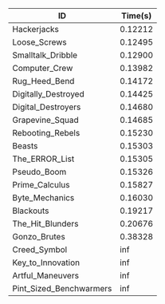 |ID|Time(s)|
|-|-|
|Hackerjacks|0.12212|
|Loose_Screws|0.12495|
|Smalltalk_Dribble|0.12900|
|Computer_Crew|0.13982|
|Rug_Heed_Bend|0.14172|
|Digitally_Destroyed|0.14425|
|Digital_Destroyers|0.14680|
|Grapevine_Squad|0.14685|
|Rebooting_Rebels|0.15230|
|Beasts|0.15303|
|The_ERROR_List|0.15305|
|Pseudo_Boom|0.15326|
|Prime_Calculus|0.15827|
|Byte_Mechanics|0.16030|
|Blackouts|0.19217|
|The_Hit_Blunders|0.20676|
|Gonzo_Brutes|0.38328|
|Creed_Symbol|inf|
|Key_to_Innovation|inf|
|Artful_Maneuvers|inf|
|Pint_Sized_Benchwarmers|inf|
